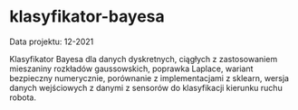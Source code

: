 # klasyfikator-bayesa

Data projektu: 12-2021

Klasyfikator Bayesa dla danych dyskretnych, ciągłych z zastosowaniem mieszaniny rozkładów gaussowskich, poprawka Laplace, wariant bezpieczny numerycznie, porównanie z implementacjami z sklearn, wersja danych wejściowych z danymi z sensorów do klasyfikacji kierunku ruchu robota.

